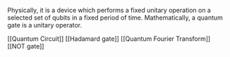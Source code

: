 Physically, it is a device which performs a fixed unitary operation on a selected set of qubits in a fixed period of time.
Mathematically, a quantum gate is a unitary operator.

[[Quantum Circuit]]
[[Hadamard gate]]
[[Quantum Fourier Transform]]
[[NOT gate]]